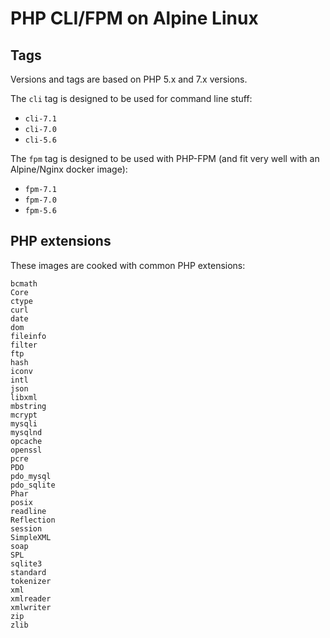 # PHP CLI/FPM on Alpine Linux

## Tags
Versions and tags are based on PHP 5.x and 7.x versions.

The `cli` tag is designed to be used for command line stuff:
* `cli-7.1`
* `cli-7.0`
* `cli-5.6`

The `fpm` tag is designed to be used with PHP-FPM (and fit very well with an Alpine/Nginx docker image):
* `fpm-7.1`
* `fpm-7.0`
* `fpm-5.6`

## PHP extensions

These images are cooked with common PHP extensions:
```
bcmath
Core
ctype
curl
date
dom
fileinfo
filter
ftp
hash
iconv
intl
json
libxml
mbstring
mcrypt
mysqli
mysqlnd
opcache
openssl
pcre
PDO
pdo_mysql
pdo_sqlite
Phar
posix
readline
Reflection
session
SimpleXML
soap
SPL
sqlite3
standard
tokenizer
xml
xmlreader
xmlwriter
zip
zlib
```